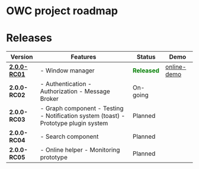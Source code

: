 OWC project roadmap
===================

# Releases

| Version                                                                                     | Features                                                                                 | Status    | Demo                      |
|---------------------------------------------------------------------------------------------|------------------------------------------------------------------------------------------|-----------|---------------------------|
| [**2.0.0-RC01**](https://github.com/SentinelDataHubOWC/starter-kit/releases/tag/2.0.0-RC01) |  - Window manager                                                                        |  <strong style="color:green">Released</strong> | [online-demo](https://sentineldatahubowc.github.io/ROADMAP/2.0.0-RC01/build/default/) |
| **2.0.0-RC02**                                                                              |  - Authentication   - Authorization   - Message Broker                                   | On-going  |                           |
| **2.0.0-RC03**                                                                              |  - Graph component  - Testing   - Notification system (toast)  - Prototype plugin system | Planned   |                           |
| **2.0.0-RC04**                                                                              |  - Search component                                                                      | Planned   |                           |
| **2.0.0-RC05**                                                                              |  - Online helper   - Monitoring prototype                                                | Planned   |                           |